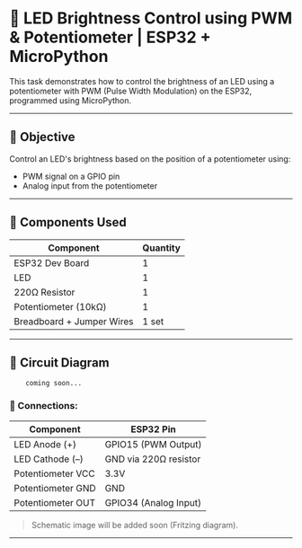 # 🔦 LED Brightness Control using PWM & Potentiometer | ESP32 + MicroPython

This task demonstrates how to control the brightness of an LED using a potentiometer with PWM (Pulse Width Modulation) on the ESP32, programmed using MicroPython.

---

## 🎯 Objective

Control an LED's brightness based on the position of a potentiometer using:

- PWM signal on a GPIO pin
- Analog input from the potentiometer

---

## 🧰 Components Used

| Component                 | Quantity |
| ------------------------- | -------- |
| ESP32 Dev Board           | 1        |
| LED                       | 1        |
| 220Ω Resistor             | 1        |
| Potentiometer (10kΩ)      | 1        |
| Breadboard + Jumper Wires | 1 set    |

---

## 🔌 Circuit Diagram

        coming soon...

### 🔗 Connections:

| Component         | ESP32 Pin             |
| ----------------- | --------------------- |
| LED Anode (+)     | GPIO15 (PWM Output)   |
| LED Cathode (–)   | GND via 220Ω resistor |
| Potentiometer VCC | 3.3V                  |
| Potentiometer GND | GND                   |
| Potentiometer OUT | GPIO34 (Analog Input) |

> Schematic image will be added soon (Fritzing diagram).

---
